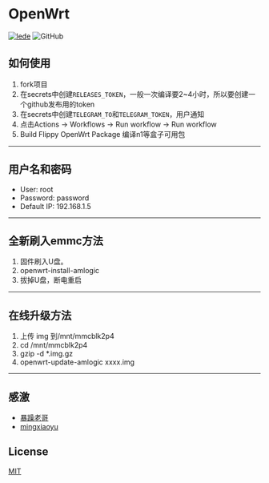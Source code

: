 # OpenWrt

[![lede](https://img.shields.io/badge/github-lede-blue.svg?style=flat&logo=github)](https://github.com/coolsnowwolf/lede)
![GitHub](https://img.shields.io/github/license/ZenQy/Openwrt)

## 如何使用

1. fork项目
2. 在secrets中创建`RELEASES_TOKEN`，一般一次编译要2~4小时，所以要创建一个github发布用的token
3. 在secrets中创建`TELEGRAM_TO`和`TELEGRAM_TOKEN`，用户通知
4. 点击Actions -> Workflows -> Run workflow -> Run workflow 
5. Build Flippy OpenWrt Package 编译n1等盒子可用包

------

## 用户名和密码

 * User: root
 * Password: password
 * Default IP: 192.168.1.5

------

## 全新刷入emmc方法

  1. 固件刷入U盘。
  2. openwrt-install-amlogic
  3. 拔掉U盘，断电重启

------

## 在线升级方法

  1. 上传 img 到/mnt/mmcblk2p4
  2. cd /mnt/mmcblk2p4
  3. gzip -d  *.img.gz
  4. openwrt-update-amlogic xxxx.img

------

## 感激 

 - [暴躁老哥](https://github.com/breakings/OpenWrt)
 - [mingxiaoyu](https://github.com/mingxiaoyu/N1Openwrt)

## License

[MIT](https://github.com/ZenQy/Openwrt/blob/main/LICENSE)